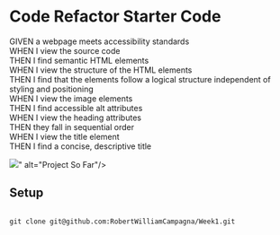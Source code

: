 # Code Refactor Starter Code
GIVEN a webpage meets accessibility standards<br>
WHEN I view the source code<br>
THEN I find semantic HTML elements<br>
WHEN I view the structure of the HTML elements<br>
THEN I find that the elements follow a logical structure independent of styling and positioning<br>
WHEN I view the image elements<br>
THEN I find accessible alt attributes<br>
WHEN I view the heading attributes<br>
THEN they fall in sequential order<br>
WHEN I view the title element<br>
THEN I find a concise, descriptive title<br>

<p>
<img src="<blockquote class="imgur-embed-pub" lang="en" data-id="a/blJj6wF"><a href="//imgur.com/blJj6wF"></a></blockquote><script async src="//s.imgur.com/min/embed.js" charset="utf-8"></script>" alt="Project So Far"/>
</p>

## Setup
```

git clone git@github.com:RobertWilliamCampagna/Week1.git

```
